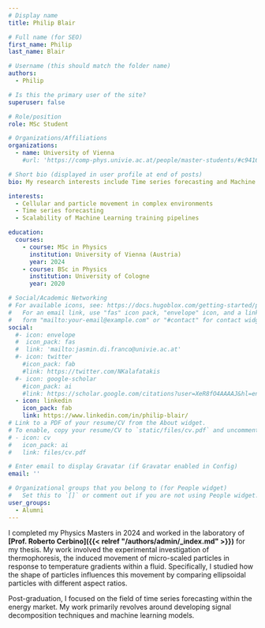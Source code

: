 ```yaml
---
# Display name
title: Philip Blair

# Full name (for SEO)
first_name: Philip 
last_name: Blair

# Username (this should match the folder name)
authors:
  - Philip

# Is this the primary user of the site?
superuser: false

# Role/position
role: MSc Student

# Organizations/Affiliations
organizations:
  - name: University of Vienna
    #url: 'https://comp-phys.univie.ac.at/people/master-students/#c941698'

# Short bio (displayed in user profile at end of posts)
bio: My research interests include Time series forecasting and Machine Learning.

interests:
  - Cellular and particle movement in complex environments
  - Time series forecasting
  - Scalability of Machine Learning training pipelines

education:
  courses:
    - course: MSc in Physics
      institution: University of Vienna (Austria)
      year: 2024
    - course: BSc in Physics 
      institution: University of Cologne
      year: 2020

# Social/Academic Networking
# For available icons, see: https://docs.hugoblox.com/getting-started/page-builder/#icons
#   For an email link, use "fas" icon pack, "envelope" icon, and a link in the
#   form "mailto:your-email@example.com" or "#contact" for contact widget.
social:
  #- icon: envelope
  #  icon_pack: fas
  #  link: 'mailto:jasmin.di.franco@univie.ac.at'
  #- icon: twitter
    #icon_pack: fab
    #link: https://twitter.com/NKalafatakis
  #- icon: google-scholar
    #icon_pack: ai
    #link: https://scholar.google.com/citations?user=XeR8fO4AAAAJ&hl=en&oi=ao
  - icon: linkedin
    icon_pack: fab
    link: https://www.linkedin.com/in/philip-blair/
# Link to a PDF of your resume/CV from the About widget.
# To enable, copy your resume/CV to `static/files/cv.pdf` and uncomment the lines below.
# - icon: cv
#   icon_pack: ai
#   link: files/cv.pdf

# Enter email to display Gravatar (if Gravatar enabled in Config)
email: ''

# Organizational groups that you belong to (for People widget)
#   Set this to `[]` or comment out if you are not using People widget.
user_groups:
  - Alumni
---
```


I completed my Physics Masters in 2024 and worked in the laboratory of **[Prof. Roberto Cerbino]({{< relref "/authors/admin/_index.md" >}})** for my thesis. My work involved the experimental investigation of thermophoresis, the induced movement of micro-scaled particles in response to temperature gradients within a fluid. Specifically, I studied how the shape of particles influences this movement by comparing ellipsoidal particles with different aspect ratios.

Post-graduation, I focused on the field of time series forecasting within the energy market. My work primarily revolves around developing signal decomposition techniques and machine learning models.
